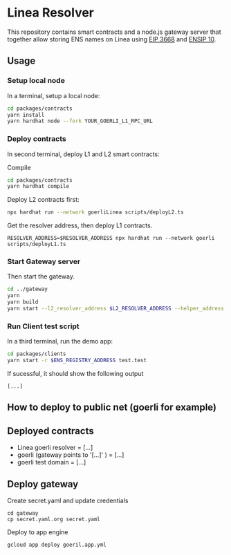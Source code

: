 # Linea Resolver

This repository contains smart contracts and a node.js gateway server that together allow storing ENS names on Linea using [EIP 3668](https://eips.ethereum.org/EIPS/eip-3668) and [ENSIP 10](https://docs.ens.domains/ens-improvement-proposals/ensip-10-wildcard-resolution).

## Usage

### Setup local node

In a terminal, setup a local node:

```bash
cd packages/contracts
yarn install
yarn hardhat node --fork YOUR_GOERLI_L1_RPC_URL
```

### Deploy contracts

In second terminal, deploy L1 and L2 smart contracts:

Compile

```bash
cd packages/contracts
yarn hardhat compile
```

Deploy L2 contracts first:

```bash
npx hardhat run --network goerliLinea scripts/deployL2.ts
```

Get the resolver address, then deploy L1 contracts.

```
RESOLVER_ADDRESS=$RESOLVER_ADDRESS npx hardhat run --network goerli scripts/deployL1.ts
```

### Start Gateway server

Then start the gateway.

```bash
cd ../gateway
yarn
yarn build
yarn start --l2_resolver_address $L2_RESOLVER_ADDRESS --helper_address $HELPER_ADDRESS
```

### Run Client test script

In a third terminal, run the demo app:

```bash
cd packages/clients
yarn start -r $ENS_REGISTRY_ADDRESS test.test
```

If sucessful, it should show the following output

```
[...]
```

## How to deploy to public net (goerli for example)

## Deployed contracts

- Linea goerli resolver = [...]
- goerli (gateway points to '[...]' ) = [...]
- goerli test domain = [...]

## Deploy gateway

Create secret.yaml and update credentials

```
cd gateway
cp secret.yaml.org secret.yaml
```

Deploy to app engine

```
gcloud app deploy goeril.app.yml
```
